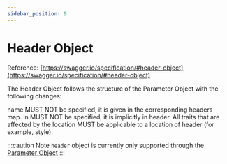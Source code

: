 ```yaml
---
sidebar_position: 9
---
```


# Header Object
Reference: [https://swagger.io/specification/#header-object](https://swagger.io/specification/#header-object)

The Header Object follows the structure of the Parameter Object with the following changes:

name MUST NOT be specified, it is given in the corresponding headers map.
in MUST NOT be specified, it is implicitly in header.
All traits that are affected by the location MUST be applicable to a location of header (for example, style).

:::caution Note
`header` object is currently only supported through the [Parameter Object](https://swagger.io/specification/#parameter-object)
:::
